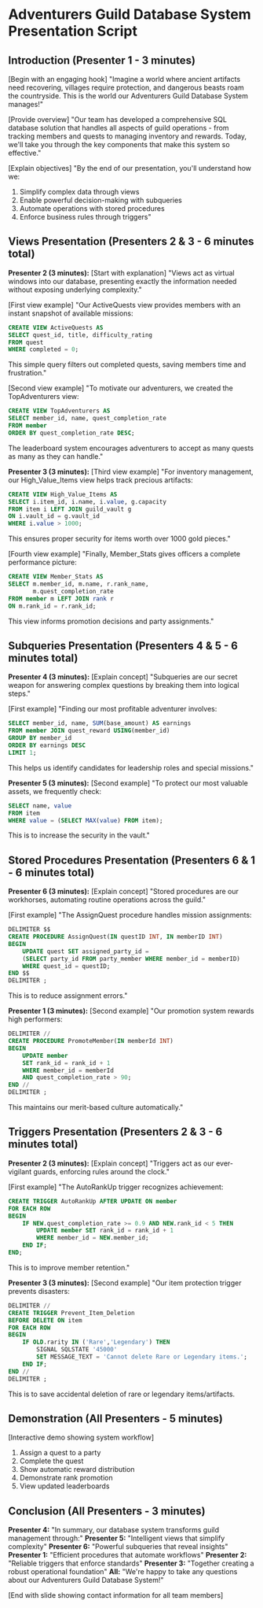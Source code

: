 # Adventurers Guild Database System Presentation Script

## Introduction (Presenter 1 - 3 minutes)
[Begin with an engaging hook]
"Imagine a world where ancient artifacts need recovering, villages require protection, and dangerous beasts roam the countryside. This is the world our Adventurers Guild Database System manages!"

[Provide overview]
"Our team has developed a comprehensive SQL database solution that handles all aspects of guild operations - from tracking members and quests to managing inventory and rewards. Today, we'll take you through the key components that make this system so effective."

[Explain objectives]
"By the end of our presentation, you'll understand how we:
1. Simplify complex data through views
2. Enable powerful decision-making with subqueries
3. Automate operations with stored procedures
4. Enforce business rules through triggers"

## Views Presentation (Presenters 2 & 3 - 6 minutes total)

**Presenter 2 (3 minutes):**
[Start with explanation]
"Views act as virtual windows into our database, presenting exactly the information needed without exposing underlying complexity."

[First view example]
"Our ActiveQuests view provides members with an instant snapshot of available missions:
```sql
CREATE VIEW ActiveQuests AS 
SELECT quest_id, title, difficulty_rating 
FROM quest 
WHERE completed = 0;
```
This simple query filters out completed quests, saving members time and frustration."

[Second view example]
"To motivate our adventurers, we created the TopAdventurers view:
```sql
CREATE VIEW TopAdventurers AS
SELECT member_id, name, quest_completion_rate
FROM member 
ORDER BY quest_completion_rate DESC;
```
The leaderboard system encourages adventurers to accept as many quests as many as they can handle."

**Presenter 3 (3 minutes):**
[Third view example]
"For inventory management, our High_Value_Items view helps track precious artifacts:
```sql
CREATE VIEW High_Value_Items AS
SELECT i.item_id, i.name, i.value, g.capacity
FROM item i LEFT JOIN guild_vault g
ON i.vault_id = g.vault_id
WHERE i.value > 1000;
```
This ensures proper security for items worth over 1000 gold pieces."

[Fourth view example]
"Finally, Member_Stats gives officers a complete performance picture:
```sql
CREATE VIEW Member_Stats AS
SELECT m.member_id, m.name, r.rank_name, 
       m.quest_completion_rate
FROM member m LEFT JOIN rank r
ON m.rank_id = r.rank_id;
```
This view informs promotion decisions and party assignments."

## Subqueries Presentation (Presenters 4 & 5 - 6 minutes total)

**Presenter 4 (3 minutes):**
[Explain concept]
"Subqueries are our secret weapon for answering complex questions by breaking them into logical steps."

[First example]
"Finding our most profitable adventurer involves:
```sql
SELECT member_id, name, SUM(base_amount) AS earnings
FROM member JOIN quest_reward USING(member_id)
GROUP BY member_id 
ORDER BY earnings DESC 
LIMIT 1;
```
This helps us identify candidates for leadership roles and special missions."

**Presenter 5 (3 minutes):**
[Second example]
"To protect our most valuable assets, we frequently check:
```sql
SELECT name, value 
FROM item 
WHERE value = (SELECT MAX(value) FROM item);
```
This is to increase the security in the vault."

## Stored Procedures Presentation (Presenters 6 & 1 - 6 minutes total)

**Presenter 6 (3 minutes):**
[Explain concept]
"Stored procedures are our workhorses, automating routine operations across the guild."

[First example]
"The AssignQuest procedure handles mission assignments:
```sql
DELIMITER $$
CREATE PROCEDURE AssignQuest(IN questID INT, IN memberID INT)
BEGIN
    UPDATE quest SET assigned_party_id = 
    (SELECT party_id FROM party_member WHERE member_id = memberID)
    WHERE quest_id = questID;
END $$
DELIMITER ;
```
This is to reduce assignment errors."

**Presenter 1 (3 minutes):**
[Second example]
"Our promotion system rewards high performers:
```sql
DELIMITER //
CREATE PROCEDURE PromoteMember(IN memberId INT)
BEGIN
    UPDATE member
    SET rank_id = rank_id + 1
    WHERE member_id = memberId 
    AND quest_completion_rate > 90;
END //
DELIMITER ;
```
This maintains our merit-based culture automatically."

## Triggers Presentation (Presenters 2 & 3 - 6 minutes total)

**Presenter 2 (3 minutes):**
[Explain concept]
"Triggers act as our ever-vigilant guards, enforcing rules around the clock."

[First example]
"The AutoRankUp trigger recognizes achievement:
```sql
CREATE TRIGGER AutoRankUp AFTER UPDATE ON member
FOR EACH ROW
BEGIN
    IF NEW.quest_completion_rate >= 0.9 AND NEW.rank_id < 5 THEN
        UPDATE member SET rank_id = rank_id + 1 
        WHERE member_id = NEW.member_id;
    END IF;
END;
```
This is to improve member retention."

**Presenter 3 (3 minutes):**
[Second example]
"Our item protection trigger prevents disasters:
```sql
DELIMITER //
CREATE TRIGGER Prevent_Item_Deletion
BEFORE DELETE ON item
FOR EACH ROW
BEGIN
    IF OLD.rarity IN ('Rare','Legendary') THEN
        SIGNAL SQLSTATE '45000'
        SET MESSAGE_TEXT = 'Cannot delete Rare or Legendary items.';
    END IF;
END //
DELIMITER ;
```
This is to save accidental deletion of rare or legendary items/artifacts.

## Demonstration (All Presenters - 5 minutes)
[Interactive demo showing system workflow]
1. Assign a quest to a party
2. Complete the quest
3. Show automatic reward distribution
4. Demonstrate rank promotion
5. View updated leaderboards

## Conclusion (All Presenters - 3 minutes)
**Presenter 4:** "In summary, our database system transforms guild management through:"
**Presenter 5:** "Intelligent views that simplify complexity"
**Presenter 6:** "Powerful subqueries that reveal insights"
**Presenter 1:** "Efficient procedures that automate workflows"
**Presenter 2:** "Reliable triggers that enforce standards"
**Presenter 3:** "Together creating a robust operational foundation"
**All:** "We're happy to take any questions about our Adventurers Guild Database System!"

[End with slide showing contact information for all team members]

